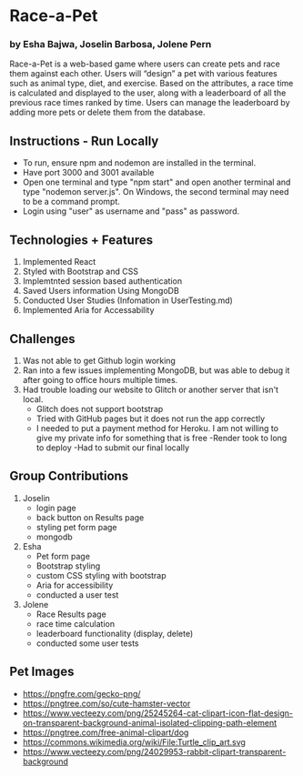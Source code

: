 # Race-a-Pet
### by Esha Bajwa, Joselin Barbosa, Jolene Pern 

Race-a-Pet is a web-based game where users can create pets and race them against each other. Users will “design” a pet with various features such as animal type, diet, and exercise. Based on the attributes, a race time is calculated and displayed to the user, along with a leaderboard of all the previous race times ranked by time. Users can manage the leaderboard by adding more pets or delete them from the database. 

## Instructions - Run Locally
- To run, ensure npm and nodemon are installed in the terminal. 
- Have port 3000 and 3001 available 
- Open one terminal and type "npm start" and open another terminal and type "nodemon server.js". On Windows, the second terminal may need to be a command prompt. 
- Login using "user" as username and "pass" as password. 

## Technologies + Features
1. Implemented React 
2. Styled with Bootstrap and CSS 
3. Implemtnted session based authentication 
4. Saved Users information Using MongoDB
5. Conducted User Studies (Infomation in UserTesting.md)
6. Implemented Aria for Accessability

## Challenges
1. Was not able to get Github login working
2. Ran into a few issues implementing MongoDB, but was able to debug it after going to office hours multiple times. 
3. Had trouble loading our website to Glitch or another server that isn't local. 
    - Glitch does not support bootstrap
    - Tried with GitHub pages but it does not run the app correctly
    - I needed to put a payment method for Heroku. I am not willing to give my private info for something that is free
    -Render took to long to deploy 
    -Had to submit our final locally

## Group Contributions
1. Joselin
    - login page
    - back button on Results page
    - styling pet form page
    - mongodb 
2. Esha
    - Pet form page
    - Bootstrap styling
    - custom CSS styling with bootstrap 
    - Aria for accessibility
    - conducted a user test
3. Jolene
    - Race Results page
    - race time calculation
    - leaderboard functionality (display, delete)
    - conducted some user tests



## Pet Images
- https://pngfre.com/gecko-png/
- https://pngtree.com/so/cute-hamster-vector
- https://www.vecteezy.com/png/25245264-cat-clipart-icon-flat-design-on-transparent-background-animal-isolated-clipping-path-element
- https://pngtree.com/free-animal-clipart/dog
- https://commons.wikimedia.org/wiki/File:Turtle_clip_art.svg 
- https://www.vecteezy.com/png/24029953-rabbit-clipart-transparent-background

